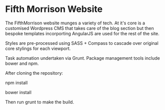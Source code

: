 # Fifth Morrison Website

The FifthMorrison website munges a variety of tech. At it's core is a customised Wordpress CMS that takes care of the blog section but then bespoke templates incorporting AngularJS are used for the rest of the site.

Styles are pre-processed using SASS + Compass to cascade over original core stylings for each viewport.

Task automation undertaken via Grunt.
Package management tools include bower and npm.

After cloning the repository:

npm install

bower install

Then run grunt to make the build.